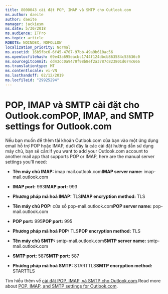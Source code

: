 ```yaml
---
title: 8000043 cài đặt POP, IMAP và SMTP cho Outlook.com
ms.author: daeite
author: daeite
manager: jackiesm
ms.date: 5/30/2018
ms.audience: ITPro
ms.topic: article
ROBOTS: NOINDEX, NOFOLLOW
localization_priority: Normal
ms.assetid: 16b5fbc6-6f45-4707-97bb-49a9b610ac56
ms.openlocfilehash: 69e43a695eacbc1744f124dbcb863584c53636c0
ms.sourcegitcommit: dd43cc0a9470f98b8ef2a3787c823801d674c666
ms.translationtype: MT
ms.contentlocale: vi-VN
ms.lasthandoff: 02/12/2019
ms.locfileid: "29925294"
---
```

# <a name="pop-imap-and-smtp-settings-for-outlookcom"></a><span data-ttu-id="94836-102">POP, IMAP và SMTP cài đặt cho Outlook.com</span><span class="sxs-lookup"><span data-stu-id="94836-102">POP, IMAP, and SMTP settings for Outlook.com</span></span>

<span data-ttu-id="94836-103">Nếu bạn muốn để thêm tài khoản Outlook.com của bạn vào một ứng dụng email hỗ trợ POP hoặc IMAP, dưới đây là các cài đặt hướng dẫn sử dụng máy chủ, bạn sẽ cần:</span><span class="sxs-lookup"><span data-stu-id="94836-103">If you want to add your Outlook.com account to another mail app that supports POP or IMAP, here are the manual server settings you'll need:</span></span>
  
- <span data-ttu-id="94836-104">**Tên máy chủ IMAP:** imap mail.outlook.com</span><span class="sxs-lookup"><span data-stu-id="94836-104">**IMAP server name:** imap-mail.outlook.com</span></span> 
    
- <span data-ttu-id="94836-105">**IMAP port:** 993</span><span class="sxs-lookup"><span data-stu-id="94836-105">**IMAP port:** 993</span></span> 
    
- <span data-ttu-id="94836-106">**Phương pháp mã hoá IMAP:** TLS</span><span class="sxs-lookup"><span data-stu-id="94836-106">**IMAP encryption method:** TLS</span></span> 
    
- <span data-ttu-id="94836-107">**Tên máy chủ POP:** cửa sổ pop-mail.outlook.com</span><span class="sxs-lookup"><span data-stu-id="94836-107">**POP server name:** pop-mail.outlook.com</span></span> 
    
- <span data-ttu-id="94836-108">**POP port:** 995</span><span class="sxs-lookup"><span data-stu-id="94836-108">**POP port:** 995</span></span> 
    
- <span data-ttu-id="94836-109">**Phương pháp mã hoá POP:** TLS</span><span class="sxs-lookup"><span data-stu-id="94836-109">**POP encryption method:** TLS</span></span> 
    
- <span data-ttu-id="94836-110">**Tên máy chủ SMTP:** smtp-mail.outlook.com</span><span class="sxs-lookup"><span data-stu-id="94836-110">**SMTP server name:** smtp-mail.outlook.com</span></span> 
    
- <span data-ttu-id="94836-111">**SMTP port:** 587</span><span class="sxs-lookup"><span data-stu-id="94836-111">**SMTP port:** 587</span></span> 
    
- <span data-ttu-id="94836-112">**Phương pháp mã hoá SMTP:** STARTTLS</span><span class="sxs-lookup"><span data-stu-id="94836-112">**SMTP encryption method:** STARTTLS</span></span> 
    
<span data-ttu-id="94836-113">Tìm hiểu thêm về [cài đặt POP, IMAP, và SMTP cho Outlook.com](https://go.microsoft.com/fwlink/p/?linkid=2001402&amp;clcid=0x409).</span><span class="sxs-lookup"><span data-stu-id="94836-113">Read more about [POP, IMAP, and SMTP settings for Outlook.com](https://go.microsoft.com/fwlink/p/?linkid=2001402&amp;clcid=0x409).</span></span>
  

